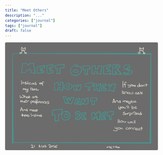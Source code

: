 ```yaml
---
title: "Meet Others"
description: "..."
categories: ["journal"]
tags: ["journal"]
draft: false
---
```


![Meet Others How they Want to be Met](featured.jpg)